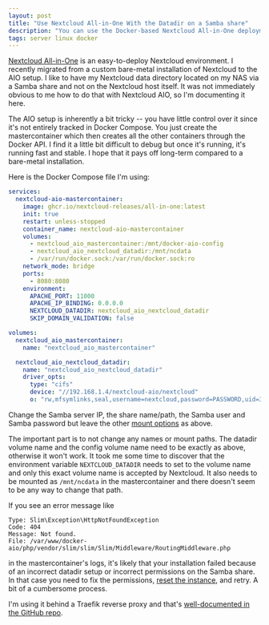 ```yaml
---
layout: post
title: "Use Nextcloud All-in-One With the Datadir on a Samba share"
description: "You can use the Docker-based Nextcloud All-in-One deployment while having the datadir located on an external Samba share."
tags: server linux docker
---
```


[Nextcloud All-in-One](https://github.com/nextcloud/all-in-one) is an easy-to-deploy Nextcloud environment. I recently
migrated from a custom bare-metal installation of Nextcloud to the AIO setup. I like to have my Nextcloud data directory
located on my NAS via a Samba share and not on the Nextcloud host itself. It was not immediately obvious to me how to
do that with Nextcloud AIO, so I'm documenting it here.

The AIO setup is inherently a bit tricky -- you have little control over it since it's not entirely tracked in Docker
Compose. You just create the mastercontainer which then creates all the other containers through the Docker API. I find
it a little bit difficult to debug but once it's running, it's running fast and stable. I hope that it pays off
long-term compared to a bare-metal installation.

Here is the Docker Compose file I'm using:

```yaml
services:
  nextcloud-aio-mastercontainer:
    image: ghcr.io/nextcloud-releases/all-in-one:latest
    init: true
    restart: unless-stopped
    container_name: nextcloud-aio-mastercontainer
    volumes:
      - nextcloud_aio_mastercontainer:/mnt/docker-aio-config
      - nextcloud_aio_nextcloud_datadir:/mnt/ncdata
      - /var/run/docker.sock:/var/run/docker.sock:ro
    network_mode: bridge
    ports:
      - 8080:8080
    environment:
      APACHE_PORT: 11000
      APACHE_IP_BINDING: 0.0.0.0
      NEXTCLOUD_DATADIR: nextcloud_aio_nextcloud_datadir
      SKIP_DOMAIN_VALIDATION: false

volumes:
  nextcloud_aio_mastercontainer:
    name: "nextcloud_aio_mastercontainer"

  nextcloud_aio_nextcloud_datadir:
    name: "nextcloud_aio_nextcloud_datadir"
    driver_opts:
      type: "cifs"
      device: "//192.168.1.4/nextcloud-aio/nextcloud"
      o: "rw,mfsymlinks,seal,username=nextcloud,password=PASSWORD,uid=33,gid=0,file_mode=0770,dir_mode=0770"
```

Change the Samba server IP, the share name/path, the Samba user and Samba password but leave the other
[mount options](https://github.com/nextcloud/all-in-one?tab=readme-ov-file#can-i-use-a-cifssmb-share-as-nextclouds-datadir)
as above.

The important part is to not change any names or mount paths. The datadir volume name and the config volume name need
to be exactly as above, otherwise it won't work. It took me some time to discover that the environment variable
`NEXTCLOUD_DATADIR` needs to set to the volume name and only this exact volume name is accepted by Nextcloud. It also
needs to be mounted as `/mnt/ncdata` in the mastercontainer and there doesn't seem to be any way to change that path.

If you see an error message like

```text
Type: Slim\Exception\HttpNotFoundException
Code: 404
Message: Not found.
File: /var/www/docker-aio/php/vendor/slim/slim/Slim/Middleware/RoutingMiddleware.php
```

in the mastercontainer's logs, it's likely that your installation failed because of an incorrect datadir setup or
incorrect permissions on the Samba share. In that case you need to fix the permissions,
[reset the instance](https://github.com/nextcloud/all-in-one#how-to-properly-reset-the-instance), and retry. A bit of
a cumbersome process.

I'm using it behind a Traefik reverse proxy and that's
[well-documented in the GitHub repo](https://github.com/nextcloud/all-in-one/blob/main/reverse-proxy.md#traefik-2).
